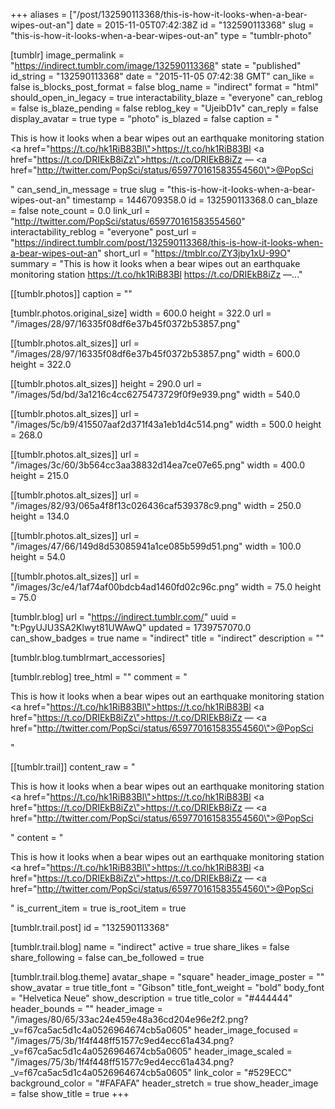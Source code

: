 +++
aliases = ["/post/132590113368/this-is-how-it-looks-when-a-bear-wipes-out-an"]
date = 2015-11-05T07:42:38Z
id = "132590113368"
slug = "this-is-how-it-looks-when-a-bear-wipes-out-an"
type = "tumblr-photo"

[tumblr]
image_permalink = "https://indirect.tumblr.com/image/132590113368"
state = "published"
id_string = "132590113368"
date = "2015-11-05 07:42:38 GMT"
can_like = false
is_blocks_post_format = false
blog_name = "indirect"
format = "html"
should_open_in_legacy = true
interactability_blaze = "everyone"
can_reblog = false
is_blaze_pending = false
reblog_key = "UjeibD1v"
can_reply = false
display_avatar = true
type = "photo"
is_blazed = false
caption = "<p>This is how it looks when a bear wipes out an earthquake monitoring station <a href=\"https://t.co/hk1RiB83Bl\">https://t.co/hk1RiB83Bl</a> <a href=\"https://t.co/DRIEkB8iZz\">https://t.co/DRIEkB8iZz</a> — <a href=\"http://twitter.com/PopSci/status/659770161583554560\">@PopSci</a></p>"
can_send_in_message = true
slug = "this-is-how-it-looks-when-a-bear-wipes-out-an"
timestamp = 1446709358.0
id = 132590113368.0
can_blaze = false
note_count = 0.0
link_url = "http://twitter.com/PopSci/status/659770161583554560"
interactability_reblog = "everyone"
post_url = "https://indirect.tumblr.com/post/132590113368/this-is-how-it-looks-when-a-bear-wipes-out-an"
short_url = "https://tmblr.co/ZY3jby1xU-99O"
summary = "This is how it looks when a bear wipes out an earthquake monitoring station https://t.co/hk1RiB83Bl https://t.co/DRIEkB8iZz —..."

[[tumblr.photos]]
caption = ""

[tumblr.photos.original_size]
width = 600.0
height = 322.0
url = "/images/28/97/16335f08df6e37b45f0372b53857.png"

[[tumblr.photos.alt_sizes]]
url = "/images/28/97/16335f08df6e37b45f0372b53857.png"
width = 600.0
height = 322.0

[[tumblr.photos.alt_sizes]]
height = 290.0
url = "/images/5d/bd/3a1216c4cc6275473729f0f9e939.png"
width = 540.0

[[tumblr.photos.alt_sizes]]
url = "/images/5c/b9/415507aaf2d371f43a1eb1d4c514.png"
width = 500.0
height = 268.0

[[tumblr.photos.alt_sizes]]
url = "/images/3c/60/3b564cc3aa38832d14ea7ce07e65.png"
width = 400.0
height = 215.0

[[tumblr.photos.alt_sizes]]
url = "/images/82/93/065a4f8f13c026436caf539378c9.png"
width = 250.0
height = 134.0

[[tumblr.photos.alt_sizes]]
url = "/images/47/66/149d8d53085941a1ce085b599d51.png"
width = 100.0
height = 54.0

[[tumblr.photos.alt_sizes]]
url = "/images/3c/e4/1af74af00bdcb4ad1460fd02c96c.png"
width = 75.0
height = 75.0

[tumblr.blog]
url = "https://indirect.tumblr.com/"
uuid = "t:PgyUJU3SA2Klwyt81UWAwQ"
updated = 1739757070.0
can_show_badges = true
name = "indirect"
title = "indirect"
description = ""

[tumblr.blog.tumblrmart_accessories]

[tumblr.reblog]
tree_html = ""
comment = "<p>This is how it looks when a bear wipes out an earthquake monitoring station <a href=\"https://t.co/hk1RiB83Bl\">https://t.co/hk1RiB83Bl</a> <a href=\"https://t.co/DRIEkB8iZz\">https://t.co/DRIEkB8iZz</a> — <a href=\"http://twitter.com/PopSci/status/659770161583554560\">@PopSci</a></p>"

[[tumblr.trail]]
content_raw = "<p>This is how it looks when a bear wipes out an earthquake monitoring station <a href=\"https://t.co/hk1RiB83Bl\">https://t.co/hk1RiB83Bl</a> <a href=\"https://t.co/DRIEkB8iZz\">https://t.co/DRIEkB8iZz</a> — <a href=\"http://twitter.com/PopSci/status/659770161583554560\">@PopSci</a></p>"
content = "<p>This is how it looks when a bear wipes out an earthquake monitoring station <a href=\"https://t.co/hk1RiB83Bl\">https://t.co/hk1RiB83Bl</a> <a href=\"https://t.co/DRIEkB8iZz\">https://t.co/DRIEkB8iZz</a> &mdash; <a href=\"http://twitter.com/PopSci/status/659770161583554560\">@PopSci</a></p>"
is_current_item = true
is_root_item = true

[tumblr.trail.post]
id = "132590113368"

[tumblr.trail.blog]
name = "indirect"
active = true
share_likes = false
share_following = false
can_be_followed = true

[tumblr.trail.blog.theme]
avatar_shape = "square"
header_image_poster = ""
show_avatar = true
title_font = "Gibson"
title_font_weight = "bold"
body_font = "Helvetica Neue"
show_description = true
title_color = "#444444"
header_bounds = ""
header_image = "/images/80/65/33ac24e459e48a36cd204e96e2f2.png?_v=f67ca5ac5d1c4a0526964674cb5a0605"
header_image_focused = "/images/75/3b/1f4f448ff51577c9ed4ecc61a434.png?_v=f67ca5ac5d1c4a0526964674cb5a0605"
header_image_scaled = "/images/75/3b/1f4f448ff51577c9ed4ecc61a434.png?_v=f67ca5ac5d1c4a0526964674cb5a0605"
link_color = "#529ECC"
background_color = "#FAFAFA"
header_stretch = true
show_header_image = false
show_title = true
+++
